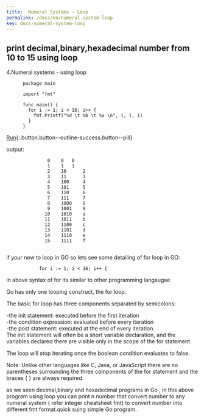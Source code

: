 ```yaml
---
title:  Numeral Systems - Loop
permalink: /docs/en/numeral-system-loop
key: docs-numeral-system-loop
---
```


## print decimal,binary,hexadecimal number from 10 to 15 using loop 

4.Numeral systems -  using loop

     
          package main

          import "fmt"

          func main() {
        	for i := 1; i < 16; i++ {
		      fmt.Printf("%d \t %b \t %x \n", i, i, i)
	        }
          }
 
  [Run](https://play.golang.org/p/TxcV48laVMk){:.button.button--outline-success.button--pill}



 output:     
 ```
                0 	 0 	 0 
                1 	 1 	 1 
                2 	 10 	 2 
                3 	 11 	 3 
                4 	 100 	 4 
                5 	 101 	 5 
                6 	 110 	 6 
                7 	 111 	 7 
                8 	 1000 	 8 
                9 	 1001 	 9 
               10 	 1010 	 a 
               11 	 1011 	 b 
               12 	 1100 	 c 
               13 	 1101 	 d 
               14 	 1110 	 e 
               15 	 1111 	 f
	       
```
               
if your new to loop in GO so lets see some detailing of for loop in GO:

            	for i := 1; i < 16; i++ {
              
in above syntax of for its similar to other programming langaugae    

Go has only one looping construct, the for loop.

The basic for loop has three components separated by semicolons:

-the init statement: executed before the first iteration  <br>
-the condition expression: evaluated before every iteration <br>
-the post statement: executed at the end of every iteration. <br>
The init statement will often be a short variable declaration, 
and the variables declared there are visible only in the scope of the for statement.

The loop will stop iterating once the boolean condition evaluates to false.

Note: Unlike other languages like C, Java, or JavaScript there are no parentheses surrounding 
the three components of the for statement and the braces { } are always required.
              

as we seen decimal,binary and hexadecimal programs in Go , in this above program using loop you can print n number that convert 
number to any numeral system ( refer integer cheatsheet fmt) to convert number into different fmt format.quick suing simple Go 
program.


